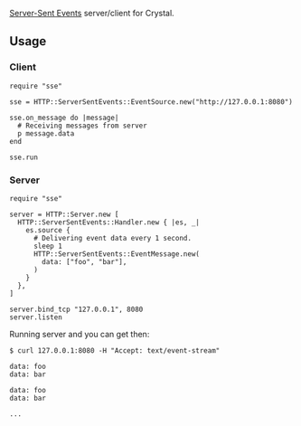 [Server-Sent Events](https://www.w3.org/TR/eventsource/) server/client for Crystal.

## Usage

### Client

```crystal
require "sse"

sse = HTTP::ServerSentEvents::EventSource.new("http://127.0.0.1:8080")

sse.on_message do |message|
  # Receiving messages from server
  p message.data
end

sse.run
```

### Server

```crystal
require "sse"

server = HTTP::Server.new [
  HTTP::ServerSentEvents::Handler.new { |es, _|
    es.source {
      # Delivering event data every 1 second.
      sleep 1
      HTTP::ServerSentEvents::EventMessage.new(
        data: ["foo", "bar"],
      )
    }
  },
]

server.bind_tcp "127.0.0.1", 8080
server.listen
```

Running server and you can get then:

```
$ curl 127.0.0.1:8080 -H "Accept: text/event-stream"

data: foo
data: bar

data: foo
data: bar

...

```